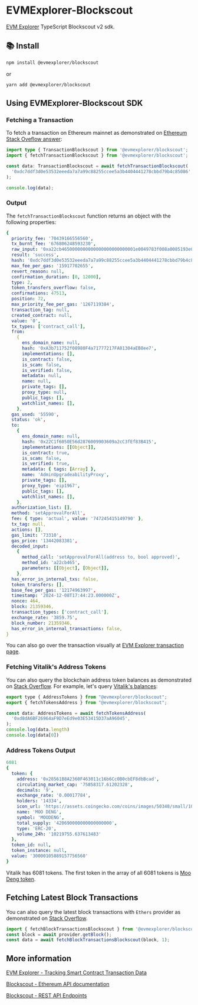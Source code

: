 # EVMExplorer-Blockscout

[EVM Explorer](https://evmexplorer.com) TypeScript Blockscout v2 sdk.

## 📚 Install

```bash
npm install @evmexplorer/blockscout
```

or

```bash
yarn add @evmexplorer/blockscout
```

## Using EVMExplorer-Blockscout SDK

### Fetching a Transaction

To fetch a transaction on Ethereum mainnet as demonstrated on [Ethereum Stack Oveflow answer](https://ethereum.stackexchange.com/a/167002/79075):

```ts
import type { TransactionBlockscout } from '@evmexplorer/blockscout';
import { fetchTransactionBlockscout } from '@evmexplorer/blockscout';

const data: TransactionBlockscout = await fetchTransactionBlockscout(
  '0xdc7ddf3d0e53532eeeda7a7a99c88255ccee5a3b4404441278cbbd79b4c85086',
);

console.log(data);
```

### Output

The `fetchTransactionBlockscout` function returns an object with the following properties:

```yaml
{
  priority_fee: '70439166556560',
  tx_burnt_fee: '676806248593230',
  raw_input: '0xa22cb4650000000000000000000000001e0049783f008a0085193e00003d00cd54003c710000000000000000000000000000000000000000000000000000000000000001',
  result: 'success',
  hash: '0xdc7ddf3d0e53532eeeda7a7a99c88255ccee5a3b4404441278cbbd79b4c85086',
  max_fee_per_gas: '15917702655',
  revert_reason: null,
  confirmation_duration: [0, 12000],
  type: 2,
  token_transfers_overflow: false,
  confirmations: 47513,
  position: 72,
  max_priority_fee_per_gas: '1267119384',
  transaction_tag: null,
  created_contract: null,
  value: '0',
  tx_types: ['contract_call'],
  from:
    {
      ens_domain_name: null,
      hash: '0xA3b711752f08980F4a71777217FA81304aEB8ee7',
      implementations: [],
      is_contract: false,
      is_scam: false,
      is_verified: false,
      metadata: null,
      name: null,
      private_tags: [],
      proxy_type: null,
      public_tags: [],
      watchlist_names: [],
    },
  gas_used: '55590',
  status: 'ok',
  to:
    {
      ens_domain_name: null,
      hash: '0x22C1f6050E56d2876009903609a2cC3fEf83B415',
      implementations: [[Object]],
      is_contract: true,
      is_scam: false,
      is_verified: true,
      metadata: { tags: [Array] },
      name: 'AdminUpgradeabilityProxy',
      private_tags: [],
      proxy_type: 'eip1967',
      public_tags: [],
      watchlist_names: [],
    },
  authorization_list: [],
  method: 'setApprovalForAll',
  fee: { type: 'actual', value: '747245415149790' },
  tx_tag: null,
  actions: [],
  gas_limit: '73310',
  gas_price: '13442083381',
  decoded_input:
    {
      method_call: 'setApprovalForAll(address to, bool approved)',
      method_id: 'a22cb465',
      parameters: [[Object], [Object]],
    },
  has_error_in_internal_txs: false,
  token_transfers: [],
  base_fee_per_gas: '12174963997',
  timestamp: '2024-12-08T17:44:23.000000Z',
  nonce: 464,
  block: 21359346,
  transaction_types: ['contract_call'],
  exchange_rate: '3859.75',
  block_number: 21359346,
  has_error_in_internal_transactions: false,
}
```

You can also go over the transaction visually at [EVM Explorer transaction page](https://evmexplorer.com/transactions/mainnet/0xdc7ddf3d0e53532eeeda7a7a99c88255ccee5a3b4404441278cbbd79b4c85086).

### Fetching Vitalik's Address Tokens

You can also query the blockchain address token balances as demonstrated on [Stack Overflow](https://stackoverflow.com/a/79314959/13943679). For example, let's query [Vitalik's balances](https://evmexplorer.com/contracts/mainnet/0xd8dA6BF26964aF9D7eEd9e03E53415D37aA96045):

```js
export type { AddressTokens } from "@evmexplorer/blockscout";
export { fetchTokensAddress } from "@evmexplorer/blockscout";

const data: AddressTokens = await fetchTokensAddress(
  '0xd8dA6BF26964aF9D7eEd9e03E53415D37aA96045',
);
console.log(data.length)
console.log(data[0])
```

### Address Tokens Output

```yaml
6081
{
  token: {
    address: '0x28561B8A2360F463011c16b6Cc0B0cbEF8dbBcad',
    circulating_market_cap: '75858317.61202328',
    decimals: '9',
    exchange_rate: '0.00017784',
    holders: '14334',
    icon_url: 'https://assets.coingecko.com/coins/images/50348/small/1000000612.jpg?1727248974',
    name: 'MOO DENG',
    symbol: 'MOODENG',
    total_supply: '420690000000000000000',
    type: 'ERC-20',
    volume_24h: '10219755.637613483'
  },
  token_id: null,
  token_instance: null,
  value: '30000105889157756560'
}
```

Vitalik has 6081 tokens. The first token in the array of all 6081 tokens is [Moo Deng token](https://evmexplorer.com/contracts/mainnet/0x28561B8A2360F463011c16b6Cc0B0cbEF8dbBcad).

## Fetching Latest Block Transactions

You can also query the latest block transactions with `Ethers` provider as demonstrated on [Stack Overflow](https://stackoverflow.com/a/79361865/13943679).

```js
import { fetchBlockTransactionsBlockscout } from '@evmexplorer/blockscout';
const block = await provider.getBlock();
const data = await fetchBlockTransactionsBlockscout(block, 1);
```

## More information

[EVM Explorer - Tracking Smart Contract Transaction Data](https://dspyt.com/evmexplorer)

[Blockscout - Ethereum API documentation](https://eth.blockscout.com/api-docs)

[Blockscout - REST API Endpoints](https://docs.blockscout.com/devs/apis/rest)
